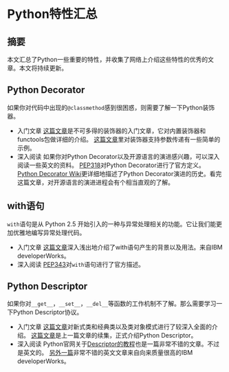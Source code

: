 Python特性汇总
==============

## 摘要

本文汇总了Python一些重要的特性，并收集了网络上介绍这些特性的优秀的文章。本文将持续更新。

## Python Decorator

如果你对代码中出现的`@classmethod`感到很困惑，则需要了解一下Python装饰器。

* 入门文章
  [这篇文章][1]是不可多得的装饰器的入门文章，它对内置装饰器和functools包做详细的介绍。
  [这篇文章][2]里对装饰器支持参数传递有一些简单的示例。
* 深入阅读
  如果你对Python Decorator以及开源语言的演进感兴趣，可以深入阅读一些英文的资料。
  [PEP318][4]对Python Decorator进行了官方定义。
  [Python Decorator Wiki][5]更详细地描述了Python Decorator演进的历史。看完这篇文章，对开源语言的演进进程会有个相当直观的了解。

## with语句

`with`语句是从 Python 2.5 开始引入的一种与异常处理相关的功能。它让我们能更加优雅地编写异常处理代码。

* 入门文章
  [这篇文章][3]深入浅出地介绍了with语句产生的背景以及用法。来自IBM developerWorks。
* 深入阅读
  [PEP343][6]对`with`语句进行了官方描述。

## Python Descriptor

如果你对`__get__`，`__set__`，`__del__`等函数的工作机制不了解。那么需要学习一下Python Descriptor协议。

* 入门文章
  [这篇文章][7]对新式类和经典类以及类对象模式进行了较深入全面的介绍。
  [这篇文章][8]是上一篇文章的续集，正式介绍Python Descriptor。
* 深入阅读
  Python官网关于[Descriptor的教程][10]也是一篇非常不错的文章。不过是英文的。
  [另外一篇][9]非常不错的英文文章来自向来质量很高的IBM developerWorks。

[1]: http://www.cnblogs.com/huxi/archive/2011/03/01/1967600.html
[2]: http://www.cnblogs.com/rhcad/archive/2011/12/21/2295507.html
[3]: http://www.ibm.com/developerworks/cn/opensource/os-cn-pythonwith/
[4]: http://legacy.python.org/dev/peps/pep-0318/
[5]: https://wiki.python.org/moin/PythonDecorators
[6]: http://legacy.python.org/dev/peps/pep-0343/
[7]: http://www.cnblogs.com/btchenguang/archive/2012/09/17/2689146.html
[8]: http://www.cnblogs.com/btchenguang/archive/2012/09/18/2690802.html
[9]: http://www.ibm.com/developerworks/library/os-pythondescriptors/
[10]: https://docs.python.org/2/howto/descriptor.html
